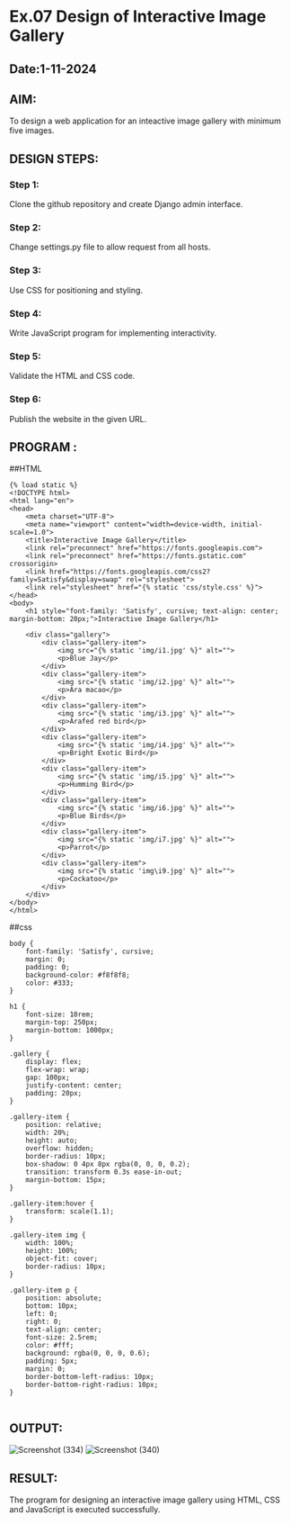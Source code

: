# Ex.07 Design of Interactive Image Gallery
## Date:1-11-2024

## AIM:
To design a web application for an inteactive image gallery with minimum five images.

## DESIGN STEPS:

### Step 1:
Clone the github repository and create Django admin interface.

### Step 2:
Change settings.py file to allow request from all hosts.

### Step 3:
Use CSS for positioning and styling.

### Step 4:
Write JavaScript program for implementing interactivity.

### Step 5:
Validate the HTML and CSS code.

### Step 6:
Publish the website in the given URL.

## PROGRAM :
##HTML
```
{% load static %}
<!DOCTYPE html>
<html lang="en">
<head>
    <meta charset="UTF-8">
    <meta name="viewport" content="width=device-width, initial-scale=1.0">
    <title>Interactive Image Gallery</title>
    <link rel="preconnect" href="https://fonts.googleapis.com">
    <link rel="preconnect" href="https://fonts.gstatic.com" crossorigin>
    <link href="https://fonts.googleapis.com/css2?family=Satisfy&display=swap" rel="stylesheet">
    <link rel="stylesheet" href="{% static 'css/style.css' %}">
</head>
<body>
    <h1 style="font-family: 'Satisfy', cursive; text-align: center; margin-bottom: 20px;">Interactive Image Gallery</h1>
    
    <div class="gallery">
        <div class="gallery-item">
            <img src="{% static 'img/i1.jpg' %}" alt="">
            <p>Blue Jay</p>
        </div>
        <div class="gallery-item">
            <img src="{% static 'img/i2.jpg' %}" alt="">
            <p>Ara macao</p>
        </div>
        <div class="gallery-item">
            <img src="{% static 'img/i3.jpg' %}" alt="">
            <p>Arafed red bird</p>
        </div>
        <div class="gallery-item">
            <img src="{% static 'img/i4.jpg' %}" alt="">
            <p>Bright Exotic Bird</p>
        </div>
        <div class="gallery-item">
            <img src="{% static 'img/i5.jpg' %}" alt="">
            <p>Humming Bird</p>
        </div>
        <div class="gallery-item">
            <img src="{% static 'img/i6.jpg' %}" alt="">
            <p>Blue Birds</p>
        </div>
        <div class="gallery-item">
            <img src="{% static 'img/i7.jpg' %}" alt="">
            <p>Parrot</p>
        </div>
        <div class="gallery-item">
            <img src="{% static 'img\i9.jpg' %}" alt="">
            <p>Cockatoo</p>
        </div>
    </div>
</body>
</html>

```

##css
```
body {
    font-family: 'Satisfy', cursive;
    margin: 0;
    padding: 0;
    background-color: #f8f8f8;
    color: #333;
}

h1 {
    font-size: 10rem;
    margin-top: 250px;
    margin-bottom: 1000px;
}

.gallery {
    display: flex;
    flex-wrap: wrap;
    gap: 100px;
    justify-content: center;
    padding: 20px;
}

.gallery-item {
    position: relative;
    width: 20%;
    height: auto;
    overflow: hidden;
    border-radius: 10px;
    box-shadow: 0 4px 8px rgba(0, 0, 0, 0.2);
    transition: transform 0.3s ease-in-out;
    margin-bottom: 15px;
}

.gallery-item:hover {
    transform: scale(1.1);
}

.gallery-item img {
    width: 100%;
    height: 100%;
    object-fit: cover;
    border-radius: 10px;
}

.gallery-item p {
    position: absolute;
    bottom: 10px;
    left: 0;
    right: 0;
    text-align: center;
    font-size: 2.5rem;
    color: #fff;
    background: rgba(0, 0, 0, 0.6);
    padding: 5px;
    margin: 0;
    border-bottom-left-radius: 10px;
    border-bottom-right-radius: 10px;
}


```

## OUTPUT:
![Screenshot (334)](https://github.com/user-attachments/assets/6e009e2e-59e0-4cdd-8afe-9956ea87a07b)
![Screenshot (340)](https://github.com/user-attachments/assets/a28805dc-7f41-4fd4-a6d2-fd9ebdc8a750)






## RESULT:
The program for designing an interactive image gallery using HTML, CSS and JavaScript is executed successfully.
